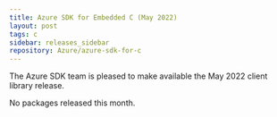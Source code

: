```yaml
---
title: Azure SDK for Embedded C (May 2022)
layout: post
tags: c
sidebar: releases_sidebar
repository: Azure/azure-sdk-for-c
---
```


The Azure SDK team is pleased to make available the May 2022 client library release.

No packages released this month.
